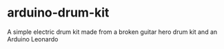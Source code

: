 # arduino-drum-kit
A simple electric drum kit made from a broken guitar hero drum kit and an Arduino Leonardo
